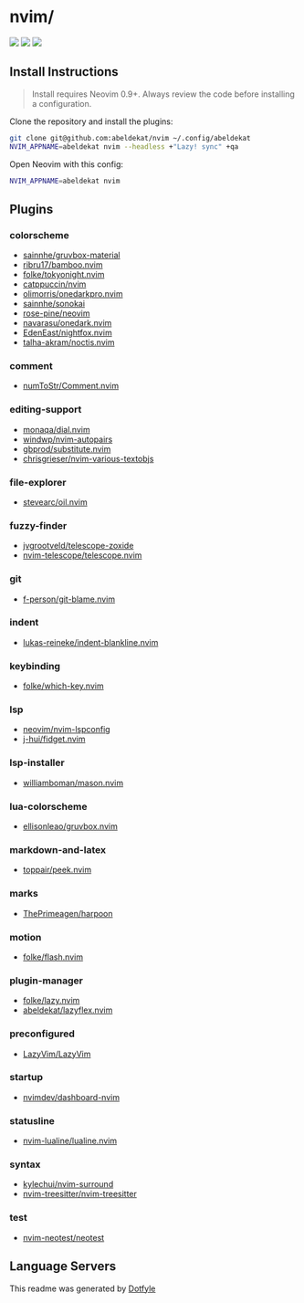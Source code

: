 # nvim/

<a href="https://dotfyle.com/abeldekat/nvim"><img src="https://dotfyle.com/abeldekat/nvim/badges/plugins?style=flat" /></a>
<a href="https://dotfyle.com/abeldekat/nvim"><img src="https://dotfyle.com/abeldekat/nvim/badges/leaderkey?style=flat" /></a>
<a href="https://dotfyle.com/abeldekat/nvim"><img src="https://dotfyle.com/abeldekat/nvim/badges/plugin-manager?style=flat" /></a>

## Install Instructions

 > Install requires Neovim 0.9+. Always review the code before installing a configuration.

Clone the repository and install the plugins:

```sh
git clone git@github.com:abeldekat/nvim ~/.config/abeldekat
NVIM_APPNAME=abeldekat nvim --headless +"Lazy! sync" +qa
```

Open Neovim with this config:

```sh
NVIM_APPNAME=abeldekat nvim
```

## Plugins

### colorscheme

+ [sainnhe/gruvbox-material](https://dotfyle.com/plugins/sainnhe/gruvbox-material)
+ [ribru17/bamboo.nvim](https://dotfyle.com/plugins/ribru17/bamboo.nvim)
+ [folke/tokyonight.nvim](https://dotfyle.com/plugins/folke/tokyonight.nvim)
+ [catppuccin/nvim](https://dotfyle.com/plugins/catppuccin/nvim)
+ [olimorris/onedarkpro.nvim](https://dotfyle.com/plugins/olimorris/onedarkpro.nvim)
+ [sainnhe/sonokai](https://dotfyle.com/plugins/sainnhe/sonokai)
+ [rose-pine/neovim](https://dotfyle.com/plugins/rose-pine/neovim)
+ [navarasu/onedark.nvim](https://dotfyle.com/plugins/navarasu/onedark.nvim)
+ [EdenEast/nightfox.nvim](https://dotfyle.com/plugins/EdenEast/nightfox.nvim)
+ [talha-akram/noctis.nvim](https://dotfyle.com/plugins/talha-akram/noctis.nvim)

### comment

+ [numToStr/Comment.nvim](https://dotfyle.com/plugins/numToStr/Comment.nvim)

### editing-support

+ [monaqa/dial.nvim](https://dotfyle.com/plugins/monaqa/dial.nvim)
+ [windwp/nvim-autopairs](https://dotfyle.com/plugins/windwp/nvim-autopairs)
+ [gbprod/substitute.nvim](https://dotfyle.com/plugins/gbprod/substitute.nvim)
+ [chrisgrieser/nvim-various-textobjs](https://dotfyle.com/plugins/chrisgrieser/nvim-various-textobjs)

### file-explorer

+ [stevearc/oil.nvim](https://dotfyle.com/plugins/stevearc/oil.nvim)

### fuzzy-finder

+ [jvgrootveld/telescope-zoxide](https://dotfyle.com/plugins/jvgrootveld/telescope-zoxide)
+ [nvim-telescope/telescope.nvim](https://dotfyle.com/plugins/nvim-telescope/telescope.nvim)

### git

+ [f-person/git-blame.nvim](https://dotfyle.com/plugins/f-person/git-blame.nvim)

### indent

+ [lukas-reineke/indent-blankline.nvim](https://dotfyle.com/plugins/lukas-reineke/indent-blankline.nvim)

### keybinding

+ [folke/which-key.nvim](https://dotfyle.com/plugins/folke/which-key.nvim)

### lsp

+ [neovim/nvim-lspconfig](https://dotfyle.com/plugins/neovim/nvim-lspconfig)
+ [j-hui/fidget.nvim](https://dotfyle.com/plugins/j-hui/fidget.nvim)

### lsp-installer

+ [williamboman/mason.nvim](https://dotfyle.com/plugins/williamboman/mason.nvim)

### lua-colorscheme

+ [ellisonleao/gruvbox.nvim](https://dotfyle.com/plugins/ellisonleao/gruvbox.nvim)

### markdown-and-latex

+ [toppair/peek.nvim](https://dotfyle.com/plugins/toppair/peek.nvim)

### marks

+ [ThePrimeagen/harpoon](https://dotfyle.com/plugins/ThePrimeagen/harpoon)

### motion

+ [folke/flash.nvim](https://dotfyle.com/plugins/folke/flash.nvim)

### plugin-manager

+ [folke/lazy.nvim](https://dotfyle.com/plugins/folke/lazy.nvim)
+ [abeldekat/lazyflex.nvim](https://dotfyle.com/plugins/abeldekat/lazyflex.nvim)

### preconfigured

+ [LazyVim/LazyVim](https://dotfyle.com/plugins/LazyVim/LazyVim)

### startup

+ [nvimdev/dashboard-nvim](https://dotfyle.com/plugins/nvimdev/dashboard-nvim)

### statusline

+ [nvim-lualine/lualine.nvim](https://dotfyle.com/plugins/nvim-lualine/lualine.nvim)

### syntax

+ [kylechui/nvim-surround](https://dotfyle.com/plugins/kylechui/nvim-surround)
+ [nvim-treesitter/nvim-treesitter](https://dotfyle.com/plugins/nvim-treesitter/nvim-treesitter)

### test

+ [nvim-neotest/neotest](https://dotfyle.com/plugins/nvim-neotest/neotest)

## Language Servers

 This readme was generated by [Dotfyle](https://dotfyle.com)
